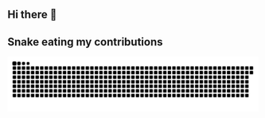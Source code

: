 ## Hi there 👋

## Snake eating my contributions


![snake gif](https://github.com/FRANCISCODANIEL03/FRANCISCODANIEL03/blob/output/github-contribution-grid-snake.svg)

<!--
**FRANCISCODANIEL03/FRANCISCODANIEL03** is a ✨ _special_ ✨ repository because its `README.md` (this file) appears on your GitHub profile.

Here are some ideas to get you started:

- 🔭 I’m currently working on ...
- 🌱 I’m currently learning ...
- 👯 I’m looking to collaborate on ...
- 🤔 I’m looking for help with ...
- 💬 Ask me about ...
- 📫 How to reach me: ...
- 😄 Pronouns: ...
- ⚡ Fun fact: ...
-->
